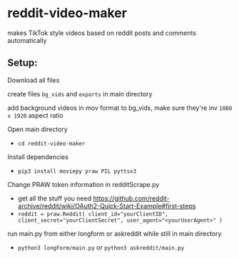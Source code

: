 # reddit-video-maker
makes TikTok style videos based on reddit posts and comments automatically 

## Setup:

Download all files

create files `bg_vids` and `exports` in main directory

add background videos in mov format to bg_vids, make sure they're inv `1080 x 1920` aspect ratio

Open main directory

 - `cd reddit-video-maker`

Install dependencies

 - `pip3 install moviepy praw PIL pyttsx3`

Change PRAW token information in redditScrape.py 

 - get all the stuff you need https://github.com/reddit-archive/reddit/wiki/OAuth2-Quick-Start-Example#first-steps
 - `reddit = praw.Reddit(
    client_id="yourClientID",
    client_secret="yourClientSecret",
    user_agent="<yourUserAgent>"
)`


run main.py from either longform or askreddit while still in main directory

 - `python3 longForm/main.py` or `python3 askreddit/main.py`
